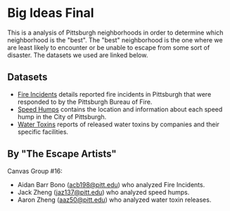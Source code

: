 # Big Ideas Final

This is a analysis of Pittsburgh neighborhoods in order to determine which neighborhood is the "best". The "best" neighborhood is the one where we are least likely to encounter or be unable to escape from some sort of disaster. The datasets we used are linked below.

## Datasets
- [Fire Incidents](https://data.wprdc.org/dataset/fire-incidents-in-city-of-pittsburgh) details reported fire incidents in Pittsburgh that were responded to by the Pittsburgh Bureau of Fire.
- [Speed Humps](https://data.wprdc.org/dataset/city-of-pittsburgh-speed-humps) contains the location and information about each speed hump in the City of Pittsburgh.
- [Water Toxins](https://data.wprdc.org/dataset/toxic-release-inventory/resource/c9baaa77-2dc5-494c-a2ce-f90db9106df2) reports of released water toxins by companies and their specific facilities. 

## By "The Escape Artists" 
Canvas Group #16:
- Aidan Barr Bono (acb198@pitt.edu) who analyzed Fire Incidents.
- Jack Zheng (jaz137@pitt.edu) who analyzed speed humps.
- Aaron Zheng (aaz50@pitt.edu) who analyzed water toxin releases. 

